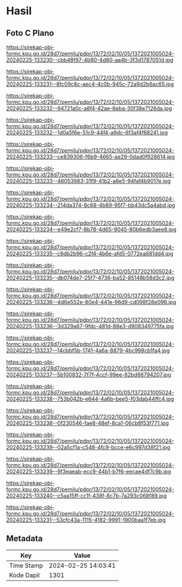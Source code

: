 # Hasil

## Foto C Plano

https://sirekap-obj-formc.kpu.go.id/28d7/pemilu/pdpr/13/72/02/10/05/1372021005024-20240225-133230--cbb48f97-4b80-4d80-aa4b-3f3d1787051d.jpg

https://sirekap-obj-formc.kpu.go.id/28d7/pemilu/pdpr/13/72/02/10/05/1372021005024-20240225-133231--8fc09c8c-aec4-4c0b-945c-72a9d2b6ac65.jpg

https://sirekap-obj-formc.kpu.go.id/28d7/pemilu/pdpr/13/72/02/10/05/1372021005024-20240225-133232--94721a0c-a8f4-42ae-8eba-30f38e7126da.jpg

https://sirekap-obj-formc.kpu.go.id/28d7/pemilu/pdpr/13/72/02/10/05/1372021005024-20240225-133232--1d0a5f6e-51c9-44f4-a9dc-6f3af4f68241.jpg

https://sirekap-obj-formc.kpu.go.id/28d7/pemilu/pdpr/13/72/02/10/05/1372021005024-20240225-133233--ce839306-f6b9-4665-ae29-0dad0f928614.jpg

https://sirekap-obj-formc.kpu.go.id/28d7/pemilu/pdpr/13/72/02/10/05/1372021005024-20240225-133233--46053983-31f9-41b2-a6e5-94faf4b9017e.jpg

https://sirekap-obj-formc.kpu.go.id/28d7/pemilu/pdpr/13/72/02/10/05/1372021005024-20240225-133234--214da374-8c68-4b89-95f7-bb43dc5a4abd.jpg

https://sirekap-obj-formc.kpu.go.id/28d7/pemilu/pdpr/13/72/02/10/05/1372021005024-20240225-133234--e49e2cf7-8b78-4d65-9045-80b6edb3aee8.jpg

https://sirekap-obj-formc.kpu.go.id/28d7/pemilu/pdpr/13/72/02/10/05/1372021005024-20240225-133235--c8db2b96-c2f4-4b6e-afd5-0772ea681dd4.jpg

https://sirekap-obj-formc.kpu.go.id/28d7/pemilu/pdpr/13/72/02/10/05/1372021005024-20240225-133235--db074de7-25f7-4736-ba52-85148b58d3c2.jpg

https://sirekap-obj-formc.kpu.go.id/28d7/pemilu/pdpr/13/72/02/10/05/1372021005024-20240225-133236--4d6e552e-80e4-441e-96d9-cd098f28e096.jpg

https://sirekap-obj-formc.kpu.go.id/28d7/pemilu/pdpr/13/72/02/10/05/1372021005024-20240225-133236--3d329a67-9fdc-481d-88e3-d908349775fa.jpg

https://sirekap-obj-formc.kpu.go.id/28d7/pemilu/pdpr/13/72/02/10/05/1372021005024-20240225-133237--14cbbf5b-1741-4a6a-8879-4bc998cb1fa4.jpg

https://sirekap-obj-formc.kpu.go.id/28d7/pemilu/pdpr/13/72/02/10/05/1372021005024-20240225-133237--5b100832-7f7f-4ccf-99ee-82bd88794207.jpg

https://sirekap-obj-formc.kpu.go.id/28d7/pemilu/pdpr/13/72/02/10/05/1372021005024-20240225-133238--753b042b-e644-4a6b-bee5-f03dab44ffc4.jpg

https://sirekap-obj-formc.kpu.go.id/28d7/pemilu/pdpr/13/72/02/10/05/1372021005024-20240225-133238--0f230546-fae8-48ef-8ca1-06cb8f53f771.jpg

https://sirekap-obj-formc.kpu.go.id/28d7/pemilu/pdpr/13/72/02/10/05/1372021005024-20240225-133239--02a5cf1a-c548-4fc9-bcce-e6c997d38f21.jpg

https://sirekap-obj-formc.kpu.go.id/28d7/pemilu/pdpr/13/72/02/10/05/1372021005024-20240225-133239--9f3eaeab-ecc9-44b1-b7f6-eecae4df7c9b.jpg

https://sirekap-obj-formc.kpu.go.id/28d7/pemilu/pdpr/13/72/02/10/05/1372021005024-20240225-133240--c5aa15ff-cc1f-438f-8c7b-7a293c068f89.jpg

https://sirekap-obj-formc.kpu.go.id/28d7/pemilu/pdpr/13/72/02/10/05/1372021005024-20240225-133231--53cfc43a-1115-4182-9991-1900baa1f7eb.jpg


## Metadata

| Key        | Value               |
| ---------- | ------------------- |
| Time Stamp | 2024-02-25 14:03:41 |
| Kode Dapil | 1301                |



